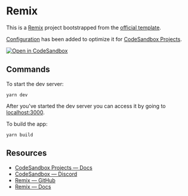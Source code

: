 # Remix

This is a [Remix](https://remix.run) project bootstrapped from the [official template](https://github.com/remix-run/remix/tree/main/packages/create-remix/templates/remix).

[Configuration](https://codesandbox.io/docs/projects/learn/setting-up/tasks) has been added to optimize it for [CodeSandbox Projects](https://codesandbox.io/p/dashboard).

[![Open in CodeSandbox](https://assets.codesandbox.io/github/button-edit-lime.svg)](https://codesandbox.io/p/github/codesandbox/codesandbox-template-remix/main)

## Commands

To start the dev server:
```
yarn dev
```

After you've started the dev server you can access it by going to [localhost:3000](http://localhost:3000).

To build the app:
```
yarn build
```

## Resources

- [CodeSandbox Projects — Docs](https://codesandbox.io/docs/projects)
- [CodeSandbox — Discord](https://discord.gg/Ggarp3pX5H)
- [Remix — GitHub](https://github.com/remix-run/remix)
- [Remix — Docs](https://remix.run/docs/en/v1)
